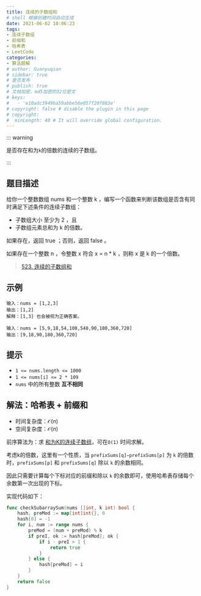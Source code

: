 ```yaml
---
title: 连续的子数组和
# shell 根据创建时间自动生成
date: 2021-06-02 10:06:23
tags:
- 连续子数组
- 前缀和
- 哈希表
- LeetCode
categories:
- 算法题解
# author: Guanyuqian
# sidebar: true
# 是否发布
# publish: true
# 文档加密，md5加密的32位密文
# keys:
# 	- 'e10adc3949ba59abbe56e057f20f883e'
# copyright: false # disable the plugin in this page 
# copyright:
#  minLength: 40 # It will override global configuration. 
---
```


::: warning

是否存在和为`k`的倍数的连续的子数组。

:::

<!-- more -->

## 题目描述

给你一个整数数组 nums 和一个整数 k ，编写一个函数来判断该数组是否含有同时满足下述条件的连续子数组：

- 子数组大小 至少为 2 ，且
- 子数组元素总和为 k 的倍数。

如果存在，返回 true ；否则，返回 false 。

如果存在一个整数 n ，令整数 x 符合 x = n * k ，则称 x 是 k 的一个倍数。

> [523. 连续的子数组和](https://leetcode-cn.com/problems/continuous-subarray-sum/)



## 示例

```
输入：nums = [1,2,3]
输出：[1,2]
解释：[1,3] 也会被视为正确答案。

输入：nums = [5,9,18,54,108,540,90,180,360,720]
输出：[9,18,90,180,360,720]
```



## 提示

- `1 <= nums.length <= 1000`
- `1 <= nums[i] <= 2 * 109`
- `nums` 中的所有整数 **互不相同**

## 解法：哈希表 + 前缀和

- 时间复杂度：$\mathcal{O}(n)$
- 空间复杂度：$\mathcal{O}(n)$

前序算法为：求 [和为K的连续子数组](https://guanyuqian.github.io/content/category/algorithm/subarraySum/)，可在`O(1)` 时间求解。

考虑k的倍数，这里有一个性质，当 `prefixSums[q]−prefixSums[p]` 为 `k` 的倍数时，`prefixSums[p]` 和 `prefixSums[q]` 除以 `k` 的余数相同。

因此只需要计算每个下标对应的前缀和除以 `k` 的余数即可，使用哈希表存储每个余数第一次出现的下标。

实现代码如下：


```go
func checkSubarraySum(nums []int, k int) bool {
    hash, preMod := map[int]int{}, 0
    hash[0] = -1
    for i, num := range nums {
        preMod = (num + preMod) % k
        if preI, ok := hash[preMod]; ok {
            if i - preI > 1 {
                return true
            }
        } else {
            hash[preMod] = i
        }
    }
    return false
}
```